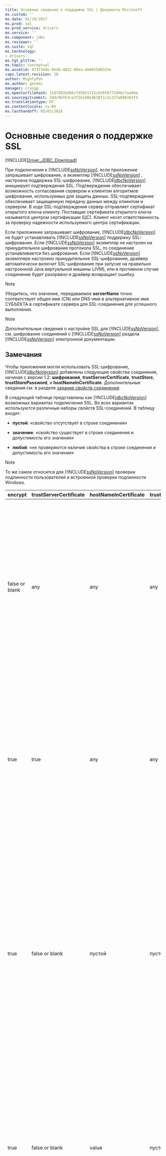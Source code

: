 ```yaml
---
title: Основные сведения о поддержке SSL | Документы Microsoft
ms.custom: ''
ms.date: 01/19/2017
ms.prod: sql
ms.prod_service: drivers
ms.service: ''
ms.component: jdbc
ms.reviewer: ''
ms.suite: sql
ms.technology:
- drivers
ms.tgt_pltfrm: ''
ms.topic: conceptual
ms.assetid: 073f3b9e-8edd-4815-88ea-de0655d0325e
caps.latest.revision: 28
author: MightyPen
ms.author: genemi
manager: craigg
ms.openlocfilehash: 12d7d92bd86cfd5851715c839f8772d4bc7ae94a
ms.sourcegitcommit: 2ddc0bfb3ce2f2b160e3638f1c2c237a898263f4
ms.translationtype: HT
ms.contentlocale: ru-RU
ms.lasthandoff: 05/03/2018
---
```

# <a name="understanding-ssl-support"></a>Основные сведения о поддержке SSL
[!INCLUDE[Driver_JDBC_Download](../../includes/driver_jdbc_download.md)]

  При подключении к [!INCLUDE[ssNoVersion](../../includes/ssnoversion_md.md)], если приложение запрашивает шифрование, а экземпляр [!INCLUDE[ssNoVersion](../../includes/ssnoversion_md.md)] , настроена поддержка SSL-шифрование, [!INCLUDE[jdbcNoVersion](../../includes/jdbcnoversion_md.md)] инициирует подтверждения SSL. Подтверждение обеспечивает возможность согласования сервером и клиентом алгоритмов шифрования, используемых для защиты данных. SSL-подтверждение обеспечивает защищенную передачу данных между клиентом и сервером. В ходе SSL-подтверждения сервер отправляет сертификат открытого ключа клиенту. Поставщик сертификата открытого ключа называется центром сертификации (ЦС). Клиент несет ответственность за проверку надежности используемого центра сертификации.  
  
 Если приложение запрашивает шифрование, [!INCLUDE[jdbcNoVersion](../../includes/jdbcnoversion_md.md)] не будет устанавливать [!INCLUDE[ssNoVersion](../../includes/ssnoversion_md.md)] поддержку SSL-шифрования. Если [!INCLUDE[ssNoVersion](../../includes/ssnoversion_md.md)] экземпляр не настроен на принудительное шифрование протокола SSL, то соединение устанавливается без шифрования. Если [!INCLUDE[ssNoVersion](../../includes/ssnoversion_md.md)] экземпляре настроено принудительное SSL-шифрования, драйвер автоматически включит SSL-шифрование при запуске на правильно настроенной Java виртуальной машины (JVM), или в противном случае соединение будет разорвано и драйвер возвращает ошибку.  
  
> [!NOTE]  
>  Убедитесь, что значение, передаваемое **serverName** точно соответствует общее имя (CN) или DNS-имя в альтернативное имя СУБЪЕКТА в сертификате сервера для SSL-соединения для успешного выполнения.  
  
> [!NOTE]  
>  Дополнительные сведения о настройке SSL для [!INCLUDE[ssNoVersion](../../includes/ssnoversion_md.md)], см. шифрование соединений с [!INCLUDE[ssNoVersion](../../includes/ssnoversion_md.md)] раздела [!INCLUDE[ssNoVersion](../../includes/ssnoversion_md.md)] электронной документации.  
  
## <a name="remarks"></a>Замечания  
 Чтобы приложения могли использовать SSL-шифрование, [!INCLUDE[jdbcNoVersion](../../includes/jdbcnoversion_md.md)] добавлены следующие свойства соединения, начиная с версии 1.2: **шифрования**, **trustServerCertificate**, **trustStore**, **trustStorePassword**, и **hostNameInCertificate**. Дополнительные сведения см. в разделе [задание свойств соединения](../../connect/jdbc/setting-the-connection-properties.md).  
  
 В следующей таблице представлены как [!INCLUDE[jdbcNoVersion](../../includes/jdbcnoversion_md.md)] возможных вариантах подключения SSL. Во всех вариантах используются различные наборы свойств SSL-соединений. В таблицу входят:  
  
-   **пустой**: «свойство отсутствует в строке соединения»  
  
-   **значение**: «свойство существует в строке соединения и допустимость его значения»  
  
-   **любой**: «не проверяются наличие свойства в строке соединения и допустимость его значения»  
  
> [!NOTE]  
>  То же самое относится для [!INCLUDE[ssNoVersion](../../includes/ssnoversion_md.md)] проверки подлинности пользователей и встроенной проверки подлинности Windows.  
  
|encrypt|trustServerCertificate|hostNameInCertificate|trustStore|trustStorePassword|Поведение|  
|-------------|----------------------------|---------------------------|----------------|------------------------|--------------|  
|false or blank|any|any|any|any|[!INCLUDE[jdbcNoVersion](../../includes/jdbcnoversion_md.md)] Не будет устанавливать [!INCLUDE[ssNoVersion](../../includes/ssnoversion_md.md)] поддержку SSL-шифрования. Если на сервере имеется самозаверяющий сертификат, драйвер запускает обмен SSL-сертификатами. SSLсертификат не будет проверяться, а шифроваться будут только учетные данные (в пакете входа).<br /><br /> Если сервер требует от клиента поддержки SSL-шифрования, драйвер запускает обмен SSL-сертификатами. Проверка SSL-сертификатов не будет выполняться, а будет выполняться шифрование всего сеанса связи.|  
|true|true|any|any|any|[!INCLUDE[jdbcNoVersion](../../includes/jdbcnoversion_md.md)] Запрашивает использование SSL-шифрования с [!INCLUDE[ssNoVersion](../../includes/ssnoversion_md.md)].<br /><br /> Если сервер требует от клиента поддерживать SSL-шифрование или сам поддерживает шифрование, драйвер запускает обмен SSL-сертификатами. Обратите внимание, что если **trustServerCertificate** задано значение «true», драйвер не будет проверять SSL-сертификат.<br /><br /> Если на сервере не настроена поддержка шифрования, то в работе драйвера будет вызвана ошибка и соединение будет разорвано.|  
|true|false or blank|пустой|пустой|пустой|[!INCLUDE[jdbcNoVersion](../../includes/jdbcnoversion_md.md)] Запрашивает использование SSL-шифрования с [!INCLUDE[ssNoVersion](../../includes/ssnoversion_md.md)].<br /><br /> Если сервер требует от клиента поддерживать SSL-шифрование или сам поддерживает шифрование, драйвер запускает обмен SSL-сертификатами.<br /><br /> Драйвер будет использовать **serverName** свойство, указанное в URL-АДРЕСЕ соединения, чтобы проверить сертификат сервера SSL и использовать правила поиска фабрики диспетчеров доверия, чтобы определить, какое хранилище сертификатов для использования.<br /><br /> Если на сервере не настроена поддержка шифрования, то в работе драйвера будет вызвана ошибка и соединение будет разорвано.|  
|true|false or blank|value|пустой|пустой|[!INCLUDE[jdbcNoVersion](../../includes/jdbcnoversion_md.md)] Запрашивает использование SSL-шифрования с [!INCLUDE[ssNoVersion](../../includes/ssnoversion_md.md)].<br /><br /> Если сервер требует от клиента поддерживать SSL-шифрование или сам поддерживает шифрование, драйвер запускает обмен SSL-сертификатами.<br /><br /> Драйвер проверяет значение субъекта SSL-сертификат, используя значение, указанное для **hostNameInCertificate** свойство.<br /><br /> Если на сервере не настроена поддержка шифрования, то в работе драйвера будет вызвана ошибка и соединение будет разорвано.|  
|true|false or blank|пустой|value|value|[!INCLUDE[jdbcNoVersion](../../includes/jdbcnoversion_md.md)] Запрашивает использование SSL-шифрования с [!INCLUDE[ssNoVersion](../../includes/ssnoversion_md.md)].<br /><br /> Если сервер требует от клиента поддерживать SSL-шифрование или сам поддерживает шифрование, драйвер запускает обмен SSL-сертификатами.<br /><br /> Драйвер будет использовать **trustStore** значение свойства для поиска файла сертификата trustStore и **trustStorePassword** значение свойства для проверки целостности файла trustStore.<br /><br /> Если на сервере не настроена поддержка шифрования, то в работе драйвера будет вызвана ошибка и соединение будет разорвано.|  
|true|false or blank|пустой|пустой|value|[!INCLUDE[jdbcNoVersion](../../includes/jdbcnoversion_md.md)] Запрашивает использование SSL-шифрования с [!INCLUDE[ssNoVersion](../../includes/ssnoversion_md.md)].<br /><br /> Если сервер требует от клиента поддерживать SSL-шифрование или сам поддерживает шифрование, драйвер запускает обмен SSL-сертификатами.<br /><br /> Драйвер будет использовать **trustStorePassword** значение свойства для проверки целостности файла trustStore по умолчанию.<br /><br /> Если на сервере не настроена поддержка шифрования, то в работе драйвера будет вызвана ошибка и соединение будет разорвано.|  
|true|false or blank|пустой|value|пустой|[!INCLUDE[jdbcNoVersion](../../includes/jdbcnoversion_md.md)] Запрашивает использование SSL-шифрования с [!INCLUDE[ssNoVersion](../../includes/ssnoversion_md.md)].<br /><br /> Если сервер требует от клиента поддерживать SSL-шифрование или сам поддерживает шифрование, драйвер запускает обмен SSL-сертификатами.<br /><br /> Драйвер будет использовать **trustStore** значение свойства для поиска местоположения файла trustStore.<br /><br /> Если на сервере не настроена поддержка шифрования, то в работе драйвера будет вызвана ошибка и соединение будет разорвано.|  
|true|false or blank|value|пустой|value|[!INCLUDE[jdbcNoVersion](../../includes/jdbcnoversion_md.md)] Запрашивает использование SSL-шифрования с [!INCLUDE[ssNoVersion](../../includes/ssnoversion_md.md)].<br /><br /> Если сервер требует от клиента поддерживать SSL-шифрование или сам поддерживает шифрование, драйвер запускает обмен SSL-сертификатами.<br /><br /> Драйвер будет использовать **trustStorePassword** значение свойства для проверки целостности файла trustStore по умолчанию. Кроме того, драйвер будет использовать **hostNameInCertificate** значение свойства для проверки сертификата SSL.<br /><br /> Если на сервере не настроена поддержка шифрования, то в работе драйвера будет вызвана ошибка и соединение будет разорвано.|  
|true|false or blank|value|value|пустой|[!INCLUDE[jdbcNoVersion](../../includes/jdbcnoversion_md.md)] Запрашивает использование SSL-шифрования с [!INCLUDE[ssNoVersion](../../includes/ssnoversion_md.md)].<br /><br /> Если сервер требует от клиента поддерживать SSL-шифрование или сам поддерживает шифрование, драйвер запускает обмен SSL-сертификатами.<br /><br /> Драйвер будет использовать **trustStore** значение свойства для поиска местоположения файла trustStore. Кроме того, драйвер будет использовать **hostNameInCertificate** значение свойства для проверки сертификата SSL.<br /><br /> Если на сервере не настроена поддержка шифрования, то в работе драйвера будет вызвана ошибка и соединение будет разорвано.|  
|true|false or blank|value|value|value|[!INCLUDE[jdbcNoVersion](../../includes/jdbcnoversion_md.md)] Запрашивает использование SSL-шифрования с [!INCLUDE[ssNoVersion](../../includes/ssnoversion_md.md)].<br /><br /> Если сервер требует от клиента поддерживать SSL-шифрование или сам поддерживает шифрование, драйвер запускает обмен SSL-сертификатами.<br /><br /> Драйвер будет использовать **trustStore** значение свойства для поиска файла сертификата trustStore и **trustStorePassword** значение свойства для проверки целостности файла trustStore. Кроме того, драйвер будет использовать **hostNameInCertificate** значение свойства для проверки сертификата SSL.<br /><br /> Если на сервере не настроена поддержка шифрования, то в работе драйвера будет вызвана ошибка и соединение будет разорвано.|  
  
 Если свойству encrypt присвоено **true**, [!INCLUDE[jdbcNoVersion](../../includes/jdbcnoversion_md.md)] использует для согласования SSL-шифрования с поставщик безопасности JSSE в JVM по умолчанию [!INCLUDE[ssNoVersion](../../includes/ssnoversion_md.md)]. Поставщик безопасности по умолчанию может не поддерживать все функции, необходимые для успешного согласования SSL-шифрования. Например, поставщик безопасности по умолчанию может не поддерживать размер открытого ключа RSA, используемого в [!INCLUDE[ssNoVersion](../../includes/ssnoversion_md.md)] SSL-сертификат. В этом случае поставщик безопасности по умолчанию может вызвать ошибку, в результате которой драйвер JDBC разорвет соединение. Чтобы устранить эту неполадку, выполните одно из следующих действий.  
  
-   Настройка [!INCLUDE[ssNoVersion](../../includes/ssnoversion_md.md)] с меньшим открытым ключом RSA сертификата сервера  
  
-   Настройте в JVM использование другого поставщика безопасности JSSE в «\<java-home > / lib/security/java.security» файл свойств безопасности  
  
-   Используйте другой JVM  
  
## <a name="validating-server-ssl-certificate"></a>Проверка SSL-сертификата сервера  
 В ходе SSL-подтверждения сервер отправляет сертификат открытого ключа клиенту. Драйвер JDBC или клиент должны обеспечить проверку того, что сертификат сервера выдан центром сертификации, которому доверяет клиент. Драйвер требует соответствия сертификата сервера следующим требованиям:  
  
-   Сертификат должен быть выдан доверенным центром сертификации.  
  
-   Сертификат должен быть выдан для проверки подлинности серверов.  
  
-   Сертификат является действительным на текущую дату.  
  
-   Общее имя (CN) в теме или DNS-имя в альтернативное имя СУБЪЕКТА сертификата точно соответствует **serverName** значения, указанного в строке подключения или, если указано,  **hostNameInCertificate** значение свойства.  
  
-   DNS-имя может содержать символы шаблонов. Но [!INCLUDE[jdbcNoVersion](../../includes/jdbcnoversion_md.md)] не поддерживает сопоставление шаблонов. То есть, что abc.com не будет соответствовать *.com, но \*.com будет соответствовать \*. com.  
  
## <a name="see-also"></a>См. также  
 [С помощью шифрования SSL](../../connect/jdbc/using-ssl-encryption.md)   
 [Защита приложений драйвера JDBC](../../connect/jdbc/securing-jdbc-driver-applications.md)  
  
  
